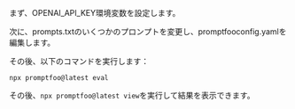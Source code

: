 まず、OPENAI_API_KEY環境変数を設定します。

次に、prompts.txtのいくつかのプロンプトを変更し、promptfooconfig.yamlを編集します。

その後、以下のコマンドを実行します：

```
npx promptfoo@latest eval
```

その後、`npx promptfoo@latest view`を実行して結果を表示できます。
